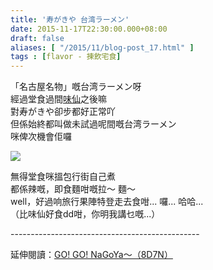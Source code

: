 ```yaml
---
title: '寿がきや 台湾ラーメン'
date: 2015-11-17T22:30:00.000+08:00
draft: false
aliases: [ "/2015/11/blog-post_17.html" ]
tags : [flavor - 揀飲宅食]
---
```


「名古屋名物」嘅台湾ラーメン呀  
經過堂食過間[味仙](http://www.hidie.net/2015/09/go-go-nagoya-day1.html)之後嘛  
對寿がきや卻步都好正常吖  
但係始終都叫做未試過呢間嘅台湾ラーメン  
咪俾次機會佢囉  

[![](https://c2.staticflickr.com/8/7753/28082649813_7dd17fb3f4_z.jpg)](https://c2.staticflickr.com/8/7753/28082649813_7dd17fb3f4_z.jpg)

無得堂食咪搵包行街自己煮  
都係辣嘅，即食麵咁嘅拉～ 麵～  
well，好過响旅行果陣特登走去食咁... 囉... 哈哈...  
（比味仙好食dd咁，你明我講乜嘅...）  
  
\-----------------------------------------------  
  
延伸閱讀：[GO! GO! NaGoYa～（8D7N）](http://www.hidie.net/2015/11/go-go-nagoya8d7n.html)